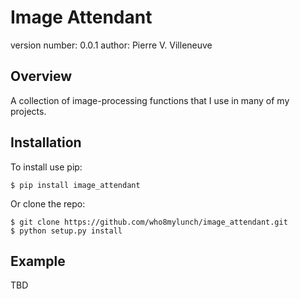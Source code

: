 # Image Attendant

version number: 0.0.1
author: Pierre V. Villeneuve

## Overview

A collection of image-processing functions that I use in many of my projects.

## Installation

To install use pip:

    $ pip install image_attendant


Or clone the repo:

    $ git clone https://github.com/who8mylunch/image_attendant.git
    $ python setup.py install

## Example

TBD
